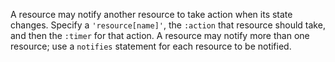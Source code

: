A resource may notify another resource to take action when its state
changes. Specify a `'resource[name]'`, the `:action` that resource
should take, and then the `:timer` for that action. A resource may
notify more than one resource; use a `notifies` statement for each
resource to be notified.